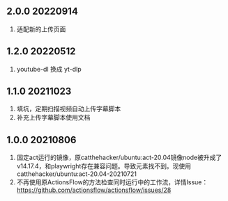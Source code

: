 ## 2.0.0 20220914
1. 适配新的上传页面

## 1.2.0 20220512
1. youtube-dl 换成 yt-dlp

## 1.1.0 20211023
1. 填坑，定期扫描视频自动上传字幕脚本
2. 补充上传字幕脚本使用文档

## 1.0.0 20210806 
1. 固定act运行的镜像，原catthehacker/ubuntu:act-20.04镜像node被升成了v14.17.4，和playwright存在兼容问题。导致元素找不到。现使用catthehacker/ubuntu:act-20.04-20210721
2. 不再使用原ActionsFlow的方法检查同时运行中的工作流，详情Issue：https://github.com/actionsflow/actionsflow/issues/28

